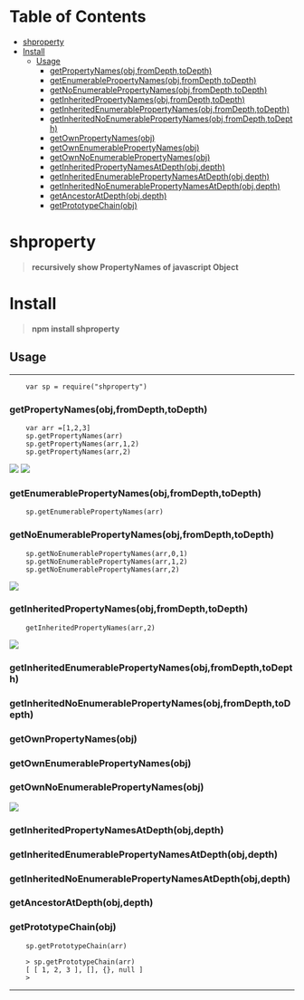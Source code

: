 Table of Contents
=================


   * [shproperty](#shproperty)
   * [Install](#install)
      * [Usage](#usage)
         * [getPropertyNames(obj,fromDepth,toDepth)](#getpropertynamesobjfromdepthtodepth)
         * [getEnumerablePropertyNames(obj,fromDepth,toDepth)](#getenumerablepropertynamesobjfromdepthtodepth)
         * [getNoEnumerablePropertyNames(obj,fromDepth,toDepth)](#getnoenumerablepropertynamesobjfromdepthtodepth)
         * [getInheritedPropertyNames(obj,fromDepth,toDepth)](#getinheritedpropertynamesobjfromdepthtodepth)
         * [getInheritedEnumerablePropertyNames(obj,fromDepth,toDepth)](#getinheritedenumerablepropertynamesobjfromdepthtodepth)
         * [getInheritedNoEnumerablePropertyNames(obj,fromDepth,toDepth)](#getinheritednoenumerablepropertynamesobjfromdepthtodepth)
         * [getOwnPropertyNames(obj)](#getownpropertynamesobj)
         * [getOwnEnumerablePropertyNames(obj)](#getownenumerablepropertynamesobj)
         * [getOwnNoEnumerablePropertyNames(obj)](#getownnoenumerablepropertynamesobj)
         * [getInheritedPropertyNamesAtDepth(obj,depth)](#getinheritedpropertynamesatdepthobjdepth)
         * [getInheritedEnumerablePropertyNamesAtDepth(obj,depth)](#getinheritedenumerablepropertynamesatdepthobjdepth)
         * [getInheritedNoEnumerablePropertyNamesAtDepth(obj,depth)](#getinheritednoenumerablepropertynamesatdepthobjdepth)
         * [getAncestorAtDepth(obj,depth)](#getancestoratdepthobjdepth)
         * [getPrototypeChain(obj)](#getprototypechainobj)



# shproperty
>__recursively show PropertyNames of javascript Object__

# Install

>__npm install shproperty__


## Usage
-------------------------------------------------------

        var sp = require("shproperty")

### getPropertyNames(obj,fromDepth,toDepth)
    
        var arr =[1,2,3]
        sp.getPropertyNames(arr)
        sp.getPropertyNames(arr,1,2)
        sp.getPropertyNames(arr,2)
        
        
![](/Images/getPropertyNames.0.PNG)
![](/Images/getPropertyNames.1.PNG)  

### getEnumerablePropertyNames(obj,fromDepth,toDepth) 

        sp.getEnumerablePropertyNames(arr)

### getNoEnumerablePropertyNames(obj,fromDepth,toDepth)

        sp.getNoEnumerablePropertyNames(arr,0,1)
        sp.getNoEnumerablePropertyNames(arr,1,2)
        sp.getNoEnumerablePropertyNames(arr,2)        


![](/Images/getEnum.0.PNG)


### getInheritedPropertyNames(obj,fromDepth,toDepth)

        getInheritedPropertyNames(arr,2)

![](/Images/getInherited.0.PNG)

### getInheritedEnumerablePropertyNames(obj,fromDepth,toDepth)

### getInheritedNoEnumerablePropertyNames(obj,fromDepth,toDepth)


### getOwnPropertyNames(obj)

### getOwnEnumerablePropertyNames(obj)

### getOwnNoEnumerablePropertyNames(obj)

![](/Images/getOwn.0.PNG)


### getInheritedPropertyNamesAtDepth(obj,depth)

### getInheritedEnumerablePropertyNamesAtDepth(obj,depth)

### getInheritedNoEnumerablePropertyNamesAtDepth(obj,depth)

### getAncestorAtDepth(obj,depth)

### getPrototypeChain(obj)

        sp.getPrototypeChain(arr)

        > sp.getPrototypeChain(arr)
        [ [ 1, 2, 3 ], [], {}, null ]
        >

----------------------------------------------



